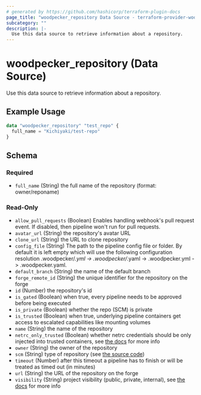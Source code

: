```yaml
---
# generated by https://github.com/hashicorp/terraform-plugin-docs
page_title: "woodpecker_repository Data Source - terraform-provider-woodpecker"
subcategory: ""
description: |-
  Use this data source to retrieve information about a repository.
---
```


# woodpecker_repository (Data Source)

Use this data source to retrieve information about a repository.

## Example Usage

```terraform
data "woodpecker_repository" "test_repo" {
  full_name = "Kichiyaki/test-repo"
}
```

<!-- schema generated by tfplugindocs -->
## Schema

### Required

- `full_name` (String) the full name of the repository (format: owner/reponame)

### Read-Only

- `allow_pull_requests` (Boolean) Enables handling webhook's pull request event. If disabled, then pipeline won't run for pull requests.
- `avatar_url` (String) the repository's avatar URL
- `clone_url` (String) the URL to clone repository
- `config_file` (String) The path to the pipeline config file or folder. By default it is left empty which will use the following configuration resolution .woodpecker/*.yml -> .woodpecker/*.yaml -> .woodpecker.yml -> .woodpecker.yaml.
- `default_branch` (String) the name of the default branch
- `forge_remote_id` (String) the unique identifier for the repository on the forge
- `id` (Number) the repository's id
- `is_gated` (Boolean) when true, every pipeline needs to be approved before being executed
- `is_private` (Boolean) whether the repo (SCM) is private
- `is_trusted` (Boolean) when true, underlying pipeline containers get access to escalated capabilities like mounting volumes
- `name` (String) the name of the repository
- `netrc_only_trusted` (Boolean) whether netrc credentials should be only injected into trusted containers, see [the docs](https://woodpecker-ci.org/docs/usage/project-settings#only-inject-netrc-credentials-into-trusted-containers) for more info
- `owner` (String) the owner of the repository
- `scm` (String) type of repository (see [the source code](https://github.com/woodpecker-ci/woodpecker/blob/main/server/model/const.go#L67))
- `timeout` (Number) after this timeout a pipeline has to finish or will be treated as timed out (in minutes)
- `url` (String) the URL of the repository on the forge
- `visibility` (String) project visibility (public, private, internal), see [the docs](https://woodpecker-ci.org/docs/usage/project-settings#project-visibility) for more info
